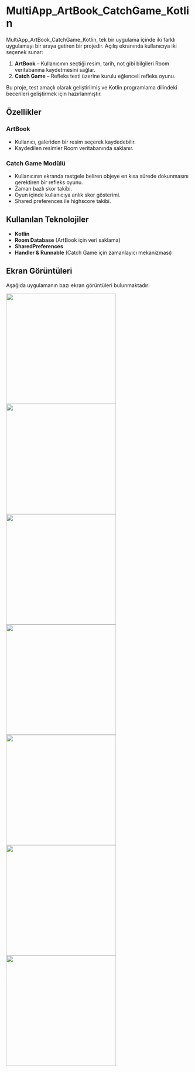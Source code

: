 # MultiApp_ArtBook_CatchGame_Kotlin

MultiApp_ArtBook_CatchGame_Kotlin, tek bir uygulama içinde iki farklı uygulamayı bir araya getiren bir projedir. Açılış ekranında kullanıcıya iki seçenek sunar:
1. **ArtBook** – Kullanıcının seçtiği resim, tarih, not gibi bilgileri Room veritabanına kaydetmesini sağlar.
2. **Catch Game** – Refleks testi üzerine kurulu eğlenceli refleks oyunu.

Bu proje, test amaçlı olarak geliştirilmiş ve Kotlin programlama dilindeki becerileri geliştirmek için hazırlanmıştır.

## Özellikler
### **ArtBook**
- Kullanıcı, galeriden bir resim seçerek kaydedebilir.
- Kaydedilen resimler Room veritabanında saklanır.


### **Catch Game Modülü**
- Kullanıcının ekranda rastgele beliren objeye en kısa sürede dokunmasını gerektiren bir refleks oyunu.
- Zaman bazlı skor takibi.
- Oyun içinde kullanıcıya anlık skor gösterimi.
- Shared preferences ile highscore takibi.

## Kullanılan Teknolojiler
- **Kotlin**
- **Room Database** (ArtBook için veri saklama)
- **SharedPreferences** 
- **Handler & Runnable** (Catch Game için zamanlayıcı mekanizması)

## Ekran Görüntüleri
Aşağıda uygulamanın bazı ekran görüntüleri bulunmaktadır:

<img src="example1/example1images/1.JPG" width="300">  <img src="example1/example1images/2.JPG" width="300">  <img src="example1/example1images/3.JPG" width="300">  
<img src="example1/example1images/4.JPG" width="300">  <img src="example1/example1images/5.JPG" width="300">  
<img src="example1/example1images/6.JPG" width="300">  <img src="example1/example1images/7.JPG" width="300">  



